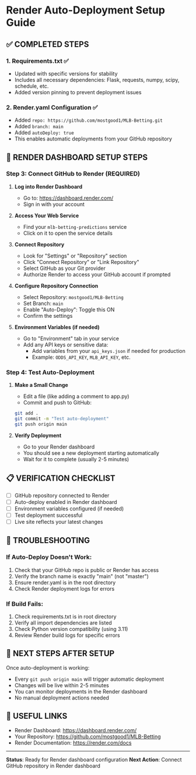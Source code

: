 # Render Auto-Deployment Setup Guide

## ✅ COMPLETED STEPS

### 1. Requirements.txt ✅
- Updated with specific versions for stability
- Includes all necessary dependencies: Flask, requests, numpy, scipy, schedule, etc.
- Added version pinning to prevent deployment issues

### 2. Render.yaml Configuration ✅
- Added `repo: https://github.com/mostgood1/MLB-Betting.git`
- Added `branch: main` 
- Added `autoDeploy: true`
- This enables automatic deployments from your GitHub repository

## 🔧 RENDER DASHBOARD SETUP STEPS

### Step 3: Connect GitHub to Render (REQUIRED)

1. **Log into Render Dashboard**
   - Go to: https://dashboard.render.com/
   - Sign in with your account

2. **Access Your Web Service**
   - Find your `mlb-betting-predictions` service
   - Click on it to open the service details

3. **Connect Repository**
   - Look for "Settings" or "Repository" section
   - Click "Connect Repository" or "Link Repository"
   - Select GitHub as your Git provider
   - Authorize Render to access your GitHub account if prompted

4. **Configure Repository Connection**
   - Select Repository: `mostgood1/MLB-Betting`
   - Set Branch: `main`
   - Enable "Auto-Deploy": Toggle this ON
   - Confirm the settings

5. **Environment Variables (if needed)**
   - Go to "Environment" tab in your service
   - Add any API keys or sensitive data:
     - Add variables from your `api_keys.json` if needed for production
     - Example: `ODDS_API_KEY`, `MLB_API_KEY`, etc.

### Step 4: Test Auto-Deployment

1. **Make a Small Change**
   - Edit a file (like adding a comment to app.py)
   - Commit and push to GitHub:
   ```bash
   git add .
   git commit -m "Test auto-deployment"
   git push origin main
   ```

2. **Verify Deployment**
   - Go to your Render dashboard
   - You should see a new deployment starting automatically
   - Wait for it to complete (usually 2-5 minutes)

## 📋 VERIFICATION CHECKLIST

- [ ] GitHub repository connected to Render
- [ ] Auto-deploy enabled in Render dashboard
- [ ] Environment variables configured (if needed)
- [ ] Test deployment successful
- [ ] Live site reflects your latest changes

## 🚨 TROUBLESHOOTING

### If Auto-Deploy Doesn't Work:
1. Check that your GitHub repo is public or Render has access
2. Verify the branch name is exactly "main" (not "master")
3. Ensure render.yaml is in the root directory
4. Check Render deployment logs for errors

### If Build Fails:
1. Check requirements.txt is in root directory
2. Verify all import dependencies are listed
3. Check Python version compatibility (using 3.11)
4. Review Render build logs for specific errors

## 📝 NEXT STEPS AFTER SETUP

Once auto-deployment is working:
- Every `git push origin main` will trigger automatic deployment
- Changes will be live within 2-5 minutes
- You can monitor deployments in the Render dashboard
- No manual deployment actions needed

## 🔗 USEFUL LINKS

- Render Dashboard: https://dashboard.render.com/
- Your Repository: https://github.com/mostgood1/MLB-Betting
- Render Documentation: https://render.com/docs

---
**Status**: Ready for Render dashboard configuration
**Next Action**: Connect GitHub repository in Render dashboard

